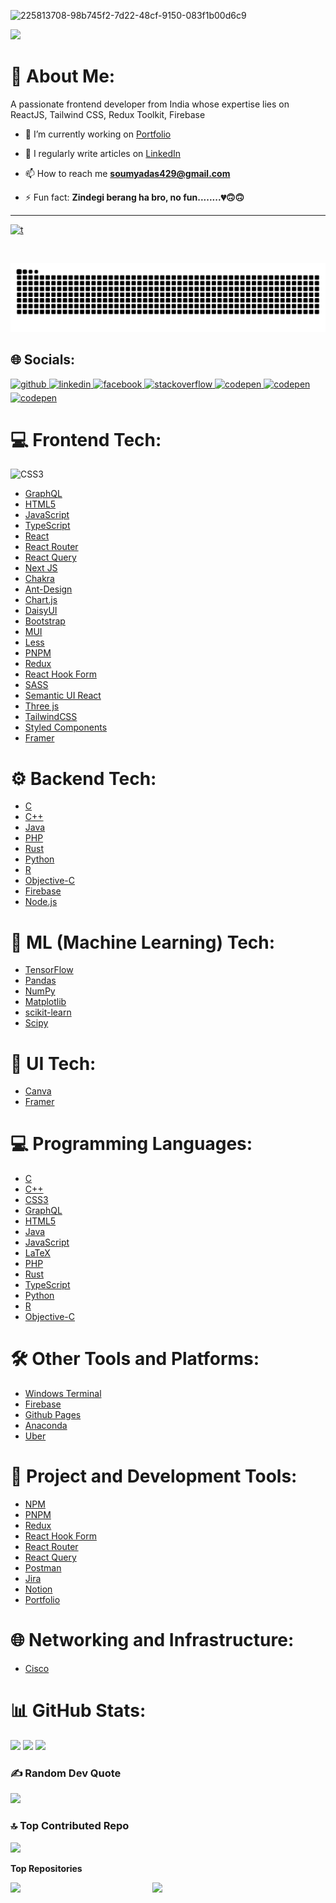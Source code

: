 ![225813708-98b745f2-7d22-48cf-9150-083f1b00d6c9](https://github.com/Soumya-0x000/Soumya-0x000/assets/80732586/ce6d8fce-23e1-48d8-a986-edb79064e026)

[![](https://visitcount.itsvg.in/api?id=Soumya-0x000&icon=0&color=8)](https://visitcount.itsvg.in) 

# 💫 About Me:
A passionate frontend developer from India whose expertise lies on ReactJS, Tailwind CSS, Redux Toolkit, Firebase

- 🔭 I’m currently working on [Portfolio](https://github.com/Soumya-0x000/Portfolio)

- 📝 I regularly write articles on [LinkedIn](https://www.linkedin.com/in/soumya-sankar-das-874085221/)

- 📫 How to reach me **soumyadas429@gmail.com**

- ⚡ Fun fact: **Zindegi berang ha bro, no fun........💔🙃🙃**

---
  
<p align="left"> <a href="https://github.com/ryo-ma/github-profile-trophy"><img src="https://github-profile-trophy.vercel.app/?username=t" alt="t" /></a> </p>

<p align="left"> <a href="https://twitter.com/" target="blank"><img src="https://img.shields.io/twitter/follow/?logo=twitter&style=for-the-badge" alt="" /></a> </p>

<picture>
  <source media="(prefers-color-scheme: dark)" srcset="https://raw.githubusercontent.com/Soumya-0x000/Soumya-0x000/output/github-contribution-grid-snake-dark.svg">
  <source media="(prefers-color-scheme: light)" srcset="https://raw.githubusercontent.com/Soumya-0x000/Soumya-0x000/output/github-contribution-grid-snake.svg">
  <img alt="github contribution grid snake animation" src="https://raw.githubusercontent.com/Soumya-0x000/Soumya-0x000/output/github-contribution-grid-snake.svg">
</picture>

## 🌐 Socials:
<div align="left">
<a href="https://github.com/Soumya-0x000" target="_blank">
<img src=https://img.shields.io/badge/github-%2324292e.svg?&style=for-the-badge&logo=github&logoColor=white alt=github style="margin-bottom: 5px;" />
</a>
</a>
<a href="https://linkedin.com/in/Soumya Sankar Das" target="_blank">
<img src=https://img.shields.io/badge/linkedin-%231E77B5.svg?&style=for-the-badge&logo=linkedin&logoColor=white alt=linkedin style="margin-bottom: 5px;" />
</a>
<a href="https://www.facebook.com/Soumya S. Das" target="_blank">
<img src=https://img.shields.io/badge/facebook-%232E87FB.svg?&style=for-the-badge&logo=facebook&logoColor=white alt=facebook style="margin-bottom: 5px;" />
</a>
<a href="https://stackoverflow.com/users/17898901" target="_blank">
<img src=https://img.shields.io/badge/stackoverflow-%23F28032.svg?&style=for-the-badge&logo=stackoverflow&logoColor=white alt=stackoverflow style="margin-bottom: 5px;" />
</a>
<a href="https://codepen.com/@SSD-Droid" target="_blank">
<img src=https://img.shields.io/badge/codepen-%23131417.svg?&style=for-the-badge&logo=codepen&logoColor=white alt=codepen style="margin-bottom: 5px;" />
</a>  
<a href="https://www.quora.com/profile/Soumya-1406" target="_blank">
<img src=https://cdn.freebiesupply.com/logos/large/2x/quora-logo-png-transparent.png?&style=for-the-badge&logo=quora&logoColor=white alt=codepen style="margin-bottom: 5px width: 160px; height: 28px;" />
</a>  
<a href="https://twitter.com/DroidSsd" target="_blank">
<img src=https://news.topusainsights.com/wp-content/uploads/2023/07/twitter-x-logo.jpg?&style=for-the-badge&logo=twitter&logoColor=white alt=codepen style="margin-bottom: 5px width: 160px; height: 28px;" />
</a>  
</div>  







# 💻 Frontend Tech:
![CSS3](https://img.shields.io/badge/css3-%231572B6.svg?style=for-the-badge&logo=css3&logoColor=white)
- [GraphQL](https://img.shields.io/badge/-GraphQL-E10098?style=for-the-badge&logo=graphql&logoColor=white)
- [HTML5](https://img.shields.io/badge/html5-%23E34F26.svg?style=for-the-badge&logo=html5&logoColor=white)
- [JavaScript](https://img.shields.io/badge/javascript-%23323330.svg?style=for-the-badge&logo=javascript&logoColor=%23F7DF1E)
- [TypeScript](https://img.shields.io/badge/typescript-%23007ACC.svg?style=for-the-badge&logo=typescript&logoColor=white)
- [React](https://img.shields.io/badge/react-%2320232a.svg?style=for-the-badge&logo=react&logoColor=%2361DAFB)
- [React Router](https://img.shields.io/badge/React_Router-CA4245?style=for-the-badge&logo=react-router&logoColor=white)
- [React Query](https://img.shields.io/badge/-React%20Query-FF4154?style=for-the-badge&logo=react%20query&logoColor=white)
- [Next JS](https://img.shields.io/badge/Next-black?style=for-the-badge&logo=next.js&logoColor=white)
- [Chakra](https://img.shields.io/badge/chakra-%234ED1C5.svg?style=for-the-badge&logo=chakraui&logoColor=white)
- [Ant-Design](https://img.shields.io/badge/-AntDesign-%230170FE?style=for-the-badge&logo=ant-design&logoColor=white)
- [Chart.js](https://img.shields.io/badge/chart.js-F5788D.svg?style=for-the-badge&logo=chart.js&logoColor=white)
- [DaisyUI](https://img.shields.io/badge/daisyui-5A0EF8?style=for-the-badge&logo=daisyui&logoColor=white)
- [Bootstrap](https://img.shields.io/badge/bootstrap-%238511FA.svg?style=for-the-badge&logo=bootstrap&logoColor=white)
- [MUI](https://img.shields.io/badge/MUI-%230081CB.svg?style=for-the-badge&logo=mui&logoColor=white)
- [Less](https://img.shields.io/badge/less-2B4C80?style=for-the-badge&logo=less&logoColor=white)
- [PNPM](https://img.shields.io/badge/pnpm-%234a4a4a.svg?style=for-the-badge&logo=pnpm&logoColor=f69220)
- [Redux](https://img.shields.io/badge/redux-%23593d88.svg?style=for-the-badge&logo=redux&logoColor=white)
- [React Hook Form](https://img.shields.io/badge/React%20Hook%20Form-%23EC5990.svg?style=for-the-badge&logo=reacthookform&logoColor=white)
- [SASS](https://img.shields.io/badge/SASS-hotpink.svg?style=for-the-badge&logo=SASS&logoColor=white)
- [Semantic UI React](https://img.shields.io/badge/Semantic%20UI%20React-%2335BDB2.svg?style=for-the-badge&logo=SemanticUIReact&logoColor=white)
- [Three js](https://img.shields.io/badge/threejs-black?style=for-the-badge&logo=three.js&logoColor=white)
- [TailwindCSS](https://img.shields.io/badge/tailwindcss-%2338B2AC.svg?style=for-the-badge&logo=tailwind-css&logoColor=white)
- [Styled Components](https://img.shields.io/badge/styled--components-DB7093?style=for-the-badge&logo=styled-components&logoColor=white)
- [Framer](https://img.shields.io/badge/Framer-black?style=for-the-badge&logo=framer&logoColor=blue)

# ⚙️ Backend Tech:
- [C](https://img.shields.io/badge/c-%2300599C.svg?style=for-the-badge&logo=c&logoColor=white)
- [C++](https://img.shields.io/badge/c++-%2300599C.svg?style=for-the-badge&logo=c%2B%2B&logoColor=white)
- [Java](https://img.shields.io/badge/java-%23ED8B00.svg?style=for-the-badge&logo=openjdk&logoColor=white)
- [PHP](https://img.shields.io/badge/php-%23777BB4.svg?style=for-the-badge&logo=php&logoColor=white)
- [Rust](https://img.shields.io/badge/rust-%23000000.svg?style=for-the-badge&logo=rust&logoColor=white)
- [Python](https://img.shields.io/badge/python-3670A0?style=for-the-badge&logo=python&logoColor=ffdd54)
- [R](https://img.shields.io/badge/r-%23276DC3.svg?style=for-the-badge&logo=r&logoColor=white)
- [Objective-C](https://img.shields.io/badge/OBJECTIVE--C-%233A95E3.svg?style=for-the-badge&logo=apple&logoColor=white)
- [Firebase](https://img.shields.io/badge/firebase-%23039BE5.svg?style=for-the-badge&logo=firebase)
- [Node.js](https://img.shields.io/badge/Node.js-43853D?style=for-the-badge&logo=node.js&logoColor=white)

# 🧠 ML (Machine Learning) Tech:
- [TensorFlow](https://img.shields.io/badge/tensorflow-%23FF6F00.svg?style=for-the-badge&logo=TensorFlow&logoColor=white)
- [Pandas](https://img.shields.io/badge/pandas-%23150458.svg?style=for-the-badge&logo=pandas&logoColor=white)
- [NumPy](https://img.shields.io/badge/numpy-%23013243.svg?style=for-the-badge&logo=numpy&logoColor=white)
- [Matplotlib](https://img.shields.io/badge/Matplotlib-%23ffffff.svg?style=for-the-badge&logo=Matplotlib&logoColor=black)
- [scikit-learn](https://img.shields.io/badge/scikit--learn-%23F7931E.svg?style=for-the-badge&logo=scikit-learn&logoColor=white)
- [Scipy](https://img.shields.io/badge/SciPy-%230C55A5.svg?style=for-the-badge&logo=scipy&logoColor=%white)

# 🎨 UI Tech:
- [Canva](https://img.shields.io/badge/Canva-%2300C4CC.svg?style=for-the-badge&logo=Canva&logoColor=white)
- [Framer](https://img.shields.io/badge/Framer-black?style=for-the-badge&logo=framer&logoColor=blue)

# 💻 Programming Languages:
- [C](https://img.shields.io/badge/c-%2300599C.svg?style=for-the-badge&logo=c&logoColor=white)
- [C++](https://img.shields.io/badge/c++-%2300599C.svg?style=for-the-badge&logo=c%2B%2B&logoColor=white)
- [CSS3](https://img.shields.io/badge/css3-%231572B6.svg?style=for-the-badge&logo=css3&logoColor=white)
- [GraphQL](https://img.shields.io/badge/-GraphQL-E10098?style=for-the-badge&logo=graphql&logoColor=white)
- [HTML5](https://img.shields.io/badge/html5-%23E34F26.svg?style=for-the-badge&logo=html5&logoColor=white)
- [Java](https://img.shields.io/badge/java-%23ED8B00.svg?style=for-the-badge&logo=openjdk&logoColor=white)
- [JavaScript](https://img.shields.io/badge/javascript-%23323330.svg?style=for-the-badge&logo=javascript&logoColor=%23F7DF1E)
- [LaTeX](https://img.shields.io/badge/latex-%23008080.svg?style=for-the-badge&logo=latex&logoColor=white)
- [PHP](https://img.shields.io/badge/php-%23777BB4.svg?style=for-the-badge&logo=php&logoColor=white)
- [Rust](https://img.shields.io/badge/rust-%23000000.svg?style=for-the-badge&logo=rust&logoColor=white)
- [TypeScript](https://img.shields.io/badge/typescript-%23007ACC.svg?style=for-the-badge&logo=typescript&logoColor=white)
- [Python](https://img.shields.io/badge/python-3670A0?style=for-the-badge&logo=python&logoColor=ffdd54)
- [R](https://img.shields.io/badge/r-%23276DC3.svg?style=for-the-badge&logo=r&logoColor=white)
- [Objective-C](https://img.shields.io/badge/OBJECTIVE--C-%233A95E3.svg?style=for-the-badge&logo=apple&logoColor=white)

# 🛠️ Other Tools and Platforms:
- [Windows Terminal](https://img.shields.io/badge/Windows%20Terminal-%234D4D4D.svg?style=for-the-badge&logo=windows-terminal&logoColor=white)
- [Firebase](https://img.shields.io/badge/firebase-%23039BE5.svg?style=for-the-badge&logo=firebase)
- [Github Pages](https://img.shields.io/badge/github%20pages-121013?style=for-the-badge&logo=github&logoColor=white)
- [Anaconda](https://img.shields.io/badge/Anaconda-%2344A833.svg?style=for-the-badge&logo=anaconda&logoColor=white)
- [Uber](https://img.shields.io/badge/Uber-%23000000.svg?style=for-the-badge&logo=Uber&logoColor=white)

# 🚀 Project and Development Tools:
- [NPM](https://img.shields.io/badge/NPM-%23CB3837.svg?style=for-the-badge&logo=npm&logoColor=white)
- [PNPM](https://img.shields.io/badge/pnpm-%234a4a4a.svg?style=for-the-badge&logo=pnpm&logoColor=f69220)
- [Redux](https://img.shields.io/badge/redux-%23593d88.svg?style=for-the-badge&logo=redux&logoColor=white)
- [React Hook Form](https://img.shields.io/badge/React%20Hook%20Form-%23EC5990.svg?style=for-the-badge&logo=reacthookform&logoColor=white)
- [React Router](https://img.shields.io/badge/React_Router-CA4245?style=for-the-badge&logo=react-router&logoColor=white)
- [React Query](https://img.shields.io/badge/-React%20Query-FF4154?style=for-the-badge&logo=react%20query&logoColor=white)
- [Postman](https://img.shields.io/badge/Postman-FF6C37?style=for-the-badge&logo=postman&logoColor=white)
- [Jira](https://img.shields.io/badge/jira-%230A0FFF.svg?style=for-the-badge&logo=jira&logoColor=white)
- [Notion](https://img.shields.io/badge/Notion-%23000000.svg?style=for-the-badge&logo=notion&logoColor=white)
- [Portfolio](https://img.shields.io/badge/Portfolio-%23000000.svg?style=for-the-badge&logo=firefox&logoColor=#FF7139)

# 🌐 Networking and Infrastructure:
- [Cisco](https://img.shields.io/badge/cisco-%23049fd9.svg?style=for-the-badge&logo=cisco&logoColor=black)











# 📊 GitHub Stats:
![](https://github-readme-stats.vercel.app/api?username=Soumya-0x000&theme=radical&hide_border=false&include_all_commits=false&count_private=false) 
<span style=" width: 200px; height: 100px;"></span> 
![](https://github-readme-stats.vercel.app/api/top-langs/?username=Soumya-0x000&theme=radical&hide_border=false&include_all_commits=false&count_private=false&layout=compact)
![](https://github-readme-streak-stats.herokuapp.com/?user=Soumya-0x000&theme=radical&hide_border=false)<br/>

### ✍️ Random Dev Quote
![](https://quotes-github-readme.vercel.app/api?type=horizontal&theme=radical)

### 🔝 Top Contributed Repo
![](https://github-contributor-stats.vercel.app/api?username=Soumya-0x000&limit=5&theme=dark&combine_all_yearly_contributions=true)


<b>Top Repositories</b>


<a href="https://github.com/Soumya-0x000/Movix" align="left">
  <img align="left" width="45%" src="https://github-readme-stats.vercel.app/api/pin/?username=Soumya-0x000&repo=Movix&title_color=0891b2&text_color=ffffff&icon_color=0891b2&bg_color=1c1917&hide_border=true&locale=en" />
</a>
<a href="https://github.com/Soumya-0x000/React-Admin-Dashboard" align="left">
  <img align="left" width="45%" src="https://github-readme-stats.vercel.app/api/pin/?username=Soumya-0x000&repo=React-Admin-Dashboard&title_color=0891b2&text_color=ffffff&icon_color=0891b2&bg_color=1c1917&hide_border=true&locale=en" />
</a>

